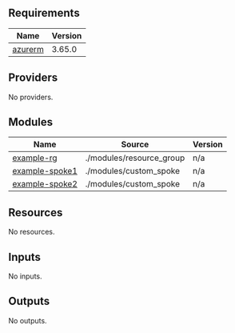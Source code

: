 ## Requirements

| Name | Version |
|------|---------|
| <a name="requirement_azurerm"></a> [azurerm](#requirement\_azurerm) | 3.65.0 |

## Providers

No providers.

## Modules

| Name | Source | Version |
|------|--------|---------|
| <a name="module_example-rg"></a> [example-rg](#module\_example-rg) | ./modules/resource_group | n/a |
| <a name="module_example-spoke1"></a> [example-spoke1](#module\_example-spoke1) | ./modules/custom_spoke | n/a |
| <a name="module_example-spoke2"></a> [example-spoke2](#module\_example-spoke2) | ./modules/custom_spoke | n/a |

## Resources

No resources.

## Inputs

No inputs.

## Outputs

No outputs.
